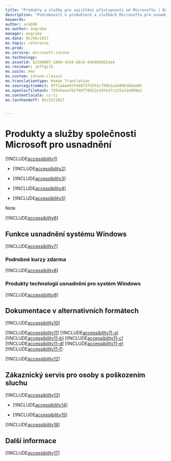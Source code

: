 ```yaml
---
title: "Produkty a služby pro zajištění přístupnosti od Microsoftu | Dokumentace Microsoftu"
description: "Podrobnosti o produktech a službách Microsoftu pro usnadnění"
keywords: 
author: arob98
ms.author: angrobe
manager: angrobe
ms.date: 05/04/2017
ms.topic: reference
ms.prod: 
ms.service: microsoft-intune
ms.technology: 
ms.assetid: b23d4007-1866-42e9-b6cb-d45408562da4
ms.reviewer: jeffgilb
ms.suite: ems
ms.custom: intune-classic
ms.translationtype: Human Translation
ms.sourcegitcommit: 9ff1adae93fe6873f5551cf58b1a2e89638dee85
ms.openlocfilehash: 73934aaa762f99f70912e197e27c125a31e999e2
ms.contentlocale: cs-cz
ms.lasthandoff: 05/23/2017


---
```


# <a name="accessibility-products-and-services-from-microsoft"></a>Produkty a služby společnosti Microsoft pro usnadnění
[!INCLUDE[accessibility1](./includes/accessibility1_md.md)]

-   [!INCLUDE[accessibility2](./includes/accessibility2_md.md)]

-   [!INCLUDE[accessibility3](./includes/accessibility3_md.md)]

-   [!INCLUDE[accessibility4](./includes/accessibility4_md.md)]

-   [!INCLUDE[accessibility5](./includes/accessibility5_md.md)]

> [!NOTE]
> [!INCLUDE[accessibility6](./includes/accessibility6_md.md)]

## <a name="accessibility-features-of-windows"></a>Funkce usnadnění systému Windows
[!INCLUDE[accessibility7](./includes/accessibility7_md.md)]

### <a name="free-step-by-step-tutorials"></a>Podrobné kurzy zdarma
[!INCLUDE[accessibility8](./includes/accessibility8_md.md)]

### <a name="assistive-technology-products-for-windows"></a>Produkty technologií usnadnění pro systém Windows
[!INCLUDE[accessibility9](./includes/accessibility9_md.md)]

## <a name="documentation-in-alternative-formats"></a>Dokumentace v alternativních formátech
[!INCLUDE[accessibility10](./includes/accessibility10_md.md)]

[!INCLUDE[accessibility11](./includes/accessibility11_md.md)]
[!INCLUDE[accessibility11-a](./includes/accessibility11-a_md.md)]
[!INCLUDE[accessibility11-b](./includes/accessibility11-b_md.md)]
[!INCLUDE[accessibility11-c](./includes/accessibility11-c_md.md)]
[!INCLUDE[accessibility11-d](./includes/accessibility11-d_md.md)]
[!INCLUDE[accessibility11-e](./includes/accessibility11-e_md.md)]
[!INCLUDE[accessibility11-f](./includes/accessibility11-f_md.md)]

[!INCLUDE[accessibility12](./includes/accessibility12_md.md)]

## <a name="customer-service-for-people-with-hearing-impairments"></a>Zákaznický servis pro osoby s poškozením sluchu
[!INCLUDE[accessibility13](./includes/accessibility13_md.md)]

-   [!INCLUDE[accessibility14](./includes/accessibility14_md.md)]

-   [!INCLUDE[accessibility15](./includes/accessibility15_md.md)]

[!INCLUDE[accessibility16](./includes/accessibility16_md.md)]

## <a name="for-more-information"></a>Další informace
[!INCLUDE[accessibility17](./includes/accessibility17_md.md)]

